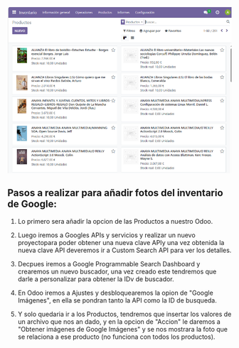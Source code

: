 ![Imagenes](./Imagenes/5%20imagenes.png)

## Pasos a realizar para añadir fotos del inventario de Google:

1) Lo primero sera añadir la opcion de las Productos a nuestro Odoo.

2) Luego iremos a Googles APIs y servicios y realizar un nuevo proyectopara poder obtener una nueva clave APIy una vez obtenida la nueva clave API deveremos ir a Custom Search API para ver los detalles.

3) Decpues iremos a Google Programmable Search Dashboard y crearemos un nuevo buscador, una vez creado este tendremos que darle a personalizar para obtener la IDv de buscador.

4) En Odoo iremos a Ajustes y desbloquearemos la opion de "Google Imágenes", en ella se pondran tanto la API como la ID de busqueda.

5) Y solo quedaria ir a los Productos, tendremos que insertar los valores de un archivo que nos an dado, y en la opcion de "Accion" le daremos a "Obtener imágenes de Google Imágenes" y se nos mostrara la foto que se relaciona a ese producto (no funciona con todos los productos).